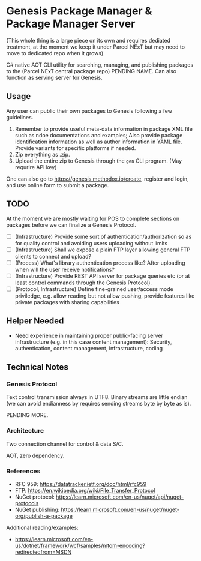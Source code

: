 # Genesis Package Manager & Package Manager Server

(This whole thing is a large piece on its own and requires dediated treatment, at the moment we keep it under Parcel NExT but may need to move to dedicated repo when it grows)

C# native AOT CLI utility for searching, managing, and publishing packages to the (Parcel NExT central package repo) PENDING NAME. Can also function as serving server for Genesis.

## Usage

Any user can public their own packages to Genesis following a few guidelines.

1. Remember to provide useful meta-data information in package XML file such as ndoe documentations and examples; Also provide package identification information as well as author information in YAML file. Provide variants for specific platforms if needed.
2. Zip everything as .zip.
3. Upload the entire zip to Genesis through the `gen` CLI program. (May requrire API key)

One can also go to https://genesis.methodox.io/create, register and login, and use online form to submit a package.

## TODO

At the moment we are mostly waiting for POS to complete sections on packages before we can finalize a Genesis Protocol.

- [ ] (Infrastructure) Provide some sort of authentication/authorization so as for quality control and avoiding users uploading without limits
- [ ] (Infrastructure) Shall we expose a plain FTP layer allowing general FTP clients to connect and upload?
- [ ] (Process) What's library authentication process like? After uploading when will the user receive notifications?
- [ ] (Infrastructure) Provide REST API server for package queries etc (or at least control commands through the Genesis Protocol).
- [ ] (Protocol, Infrastructure) Define fine-grained user/access mode priviledge, e.g. allow reading but not allow pushing, provide features like private packages with sharing capabilities

## Helper Needed

* Need experience in maintaining proper public-facing server infrastructure (e.g. in this case content management): Security, authentication, content management, infrastructure, coding

## Technical Notes

### Genesis Protocol

Text control transmission always in UTF8. Binary streams are little endian (we can avoid endianness by requires sending streams byte by byte as is).

PENDING MORE.

### Architecture

Two connection channel for control & data S/C.

AOT, zero dependency.

### References

* RFC 959: https://datatracker.ietf.org/doc/html/rfc959
* FTP: https://en.wikipedia.org/wiki/File_Transfer_Protocol
* NuGet protocol: https://learn.microsoft.com/en-us/nuget/api/nuget-protocols
* NuGet publishing: https://learn.microsoft.com/en-us/nuget/nuget-org/publish-a-package

Additional reading/examples:

* https://learn.microsoft.com/en-us/dotnet/framework/wcf/samples/mtom-encoding?redirectedfrom=MSDN
